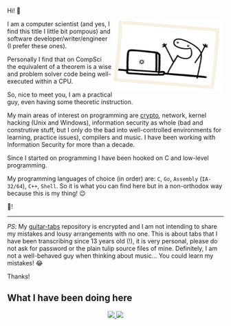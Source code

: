 Hi! :wave:

<img align="right" width="260" height="167" src="a-day-in-a-life.gif" title="A day in a life...">

I am a computer scientist (and yes, I find this title I little bit pompous) and software developer/writer/engineer
(I prefer these ones).

Personally I find that on CompSci the equivalent of a theorem is a wise and problem solver code being well-executed within
a CPU.

So, nice to meet you, I am a practical guy, even having some theoretic instruction.

My main areas of interest on programming are [crypto](https://www.cryptoisnotcryptocurrency.com), network, kernel hacking (Unix and Windows), information security as whole
(bad and construtive stuff, but I only do the bad into well-controlled environments for learning, practice issues),
compilers and music. I have been working with Information Security for more than a decade.

Since I started on programming I have been hooked on C and low-level programming.

My programming languages of choice (in order) are: ``C``, ``Go``, ``Assembly`` (``IA-32/64``), ``C++``, ``Shell``. So it is
what you can find here but in a non-orthodox way because this is my thing! :wink:

:vulcan_salute:!

---

*PS*: My [guitar-tabs](https://github.com/rafael-santiago/guitar-tabs) repository is encrypted and
I am not intending to share my mistakes and lousy arrangements with no one. This is about tabs
that I have been transcribing since 13 years old (!), it is very personal, please do not ask for
password or the plain tulip source files of mine. Definitely, I am not a well-behaved guy when
thinking about music... You could learn my mistakes! :joy:

Thanks!

## What I have been doing here

<div align="center">
  <a href="https://github.com/rafael-santiago">
  <img height="180em" src="https://github-readme-stats.vercel.app/api?username=rafael-santiago&show_icons=true&include_all_commits=true&count_private=true"/>
  <img height="180em" src="https://github-readme-stats.vercel.app/api/top-langs/?username=rafael-santiago&layout=compact&langs_count=7"/>
</div>
